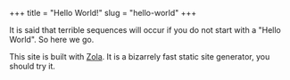 +++
title = "Hello World!"
slug = "hello-world"
+++

It is said that terrible sequences will occur if you do not start with a "Hello World". So here we go.

This site is built with [Zola](https://www.getzola.org). It is a bizarrely fast static site generator, you should try it.
